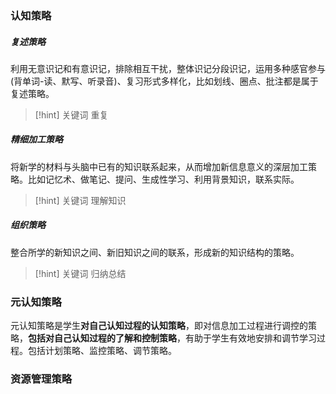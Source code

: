 ### 认知策略

##### 复述策略
利用无意识记和有意识记，排除相互干扰，整体识记分段识记，运用多种感官参与 (背单词-读、默写、听录音)、复习形式多样化，比如划线、圈点、批注都是属于复述策略。

>[!hint] 关键词
>重复

##### 精细加工策略
将新学的材料与头脑中已有的知识联系起来，从而增加新信息意义的深层加工策略。比如记忆术、做笔记、提问、生成性学习、利用背景知识，联系实际。

>[!hint] 关键词
>理解知识

##### 组织策略
整合所学的新知识之间、新旧知识之间的联系，形成新的知识结构的策略。

>[!hint] 关键词
>归纳总结

### 元认知策略
元认知策略是学生**对自己认知过程的认知策略**，即对信息加工过程进行调控的策略，**包括对自己认知过程的了解和控制策略**，有助于学生有效地安排和调节学习过程。包括计划策略、监控策略、调节策略。

### 资源管理策略
